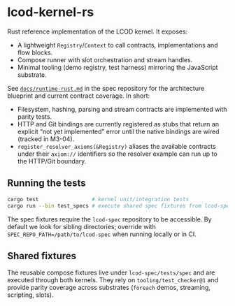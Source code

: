 # lcod-kernel-rs

Rust reference implementation of the LCOD kernel. It exposes:

- A lightweight `Registry`/`Context` to call contracts, implementations and flow blocks.
- Compose runner with slot orchestration and stream handles.
- Minimal tooling (demo registry, test harness) mirroring the JavaScript substrate.

See [`docs/runtime-rust.md`](https://github.com/lcod-team/lcod-spec/blob/main/docs/runtime-rust.md) in the spec repository for the
architecture blueprint and current contract coverage. In short:

- Filesystem, hashing, parsing and stream contracts are implemented with parity tests.
- HTTP and Git bindings are currently registered as stubs that return an explicit
  “not yet implemented” error until the native bindings are wired (tracked in M3-04).
- `register_resolver_axioms(&Registry)` aliases the available contracts under
  their `axiom://` identifiers so the resolver example can run up to the HTTP/Git boundary.

## Running the tests

```bash
cargo test                 # kernel unit/integration tests
cargo run --bin test_specs # execute shared spec fixtures from lcod-spec/tests/spec
```

The spec fixtures require the `lcod-spec` repository to be accessible. By default
we look for sibling directories; override with `SPEC_REPO_PATH=/path/to/lcod-spec`
when running locally or in CI.

## Shared fixtures

The reusable compose fixtures live under `lcod-spec/tests/spec` and are executed
through both kernels. They rely on `tooling/test_checker@1` and provide parity
coverage across substrates (`foreach` demos, streaming, scripting, slots).
